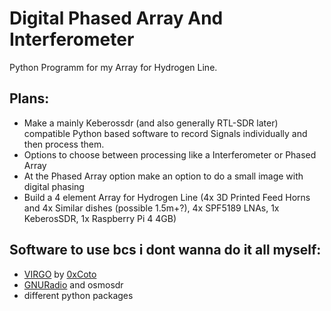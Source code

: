 # Digital Phased Array And Interferometer
Python Programm for my Array for Hydrogen Line.

## Plans:
  - Make a mainly Keberossdr (and also generally RTL-SDR later) compatible Python based software to record Signals individually and then process them.
  - Options to choose between processing like a Interferometer or Phased Array
  - At the Phased Array option make an option to do a small image with digital phasing
  - Build a 4 element Array for Hydrogen Line (4x 3D Printed Feed Horns and 4x Similar dishes (possible 1.5m+?), 4x SPF5189 LNAs, 1x KeberosSDR, 1x Raspberry Pi 4 4GB)

## Software to use bcs i dont wanna do it all myself:
  - [VIRGO](https://github.com/0xCoto/VIRGO) by [0xCoto](https://github.com/0xCoto)
  - [GNURadio](https://github.com/gnuradio/gnuradio) and osmosdr
  - different python packages
